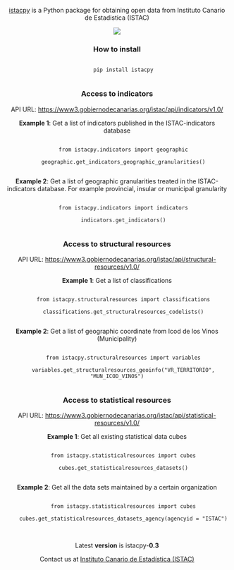 <span align="center">
  <p align="center"><a href="https://pypi.org/project/istacpy/">istacpy</a> is a Python package for obtaining open data from Instituto Canario de Estadistica (ISTAC)</p>
</span>

<div align="center">
  <div style="text-align: center;">
    <img src="https://www3.gobiernodecanarias.org/noticias/wp-content/themes/tema_gobcan_noticias/assets/istac_logo-380x94.png" align="center"/>
  </div>
</div>


<span align="center">

<h3 align="center">How to install</h3>
<div align="center">
  <code>
    pip install istacpy
  </code>
</div>

<h3 align="center">Access to indicators</h3>
<p align="center"> API URL: <a href="https://www3.gobiernodecanarias.org/istac/api/indicators/v1.0/">https://www3.gobiernodecanarias.org/istac/api/indicators/v1.0/</a></p>
<div align="center">
  <p><strong>Example 1</strong>: Get a list of indicators published in the ISTAC-indicators database</p>
  <code>
    from istacpy.indicators import geographic<br>
    geographic.get_indicators_geographic_granularities()
  </code>
  <p><strong>Example 2</strong>: Get a list of geographic granularities treated in the ISTAC-indicators database. For example provincial, insular or municipal granularity</p>
  <code>
    from istacpy.indicators import indicators<br>
    indicators.get_indicators()
  </code>
</div>

<h3 align="center">Access to structural resources</h3>
<p align="center"> API URL: <a href="https://www3.gobiernodecanarias.org/istac/api/structural-resources/v1.0/">https://www3.gobiernodecanarias.org/istac/api/structural-resources/v1.0/</a></p>
<div align="center">
  <p><strong>Example 1</strong>: Get a list of classifications</p>
  <code>
    from istacpy.structuralresources import classifications<br>
    classifications.get_structuralresources_codelists()
  </code>
  <p><strong>Example 2</strong>: Get a list of geographic coordinate from Icod de los Vinos (Municipality)</p>
  <code>
    from istacpy.structuralresources import variables<br>
    variables.get_structuralresources_geoinfo("VR_TERRITORIO", "MUN_ICOD_VINOS")
  </code>
</div>

<h3 align="center">Access to statistical resources</h3>
<p align="center"> API URL: <a href="https://www3.gobiernodecanarias.org/istac/api/statistical-resources/v1.0/">https://www3.gobiernodecanarias.org/istac/api/statistical-resources/v1.0/</a></p>
<div align="center">
  <p><strong>Example 1</strong>: Get all existing statistical data cubes</p>
  <code>
    from istacpy.statisticalresources import cubes<br>
    cubes.get_statisticalresources_datasets()
  </code>
  <p><strong>Example 2</strong>: Get all the data sets maintained by a certain organization</p>
  <code>
    from istacpy.statisticalresources import cubes<br>
    cubes.get_statisticalresources_datasets_agency(agencyid = "ISTAC")
  </code>
</div>

</span>
<br>


<span align="center">
  <p align="center">Latest <strong>version</strong> is istacpy-<strong>0.3</strong></p>
  <p align="center">Contact us at <a href="mailto:edatos.istac@gobiernodecanarias.org">Instituto Canario de Estadística (ISTAC)</a>
</span>
